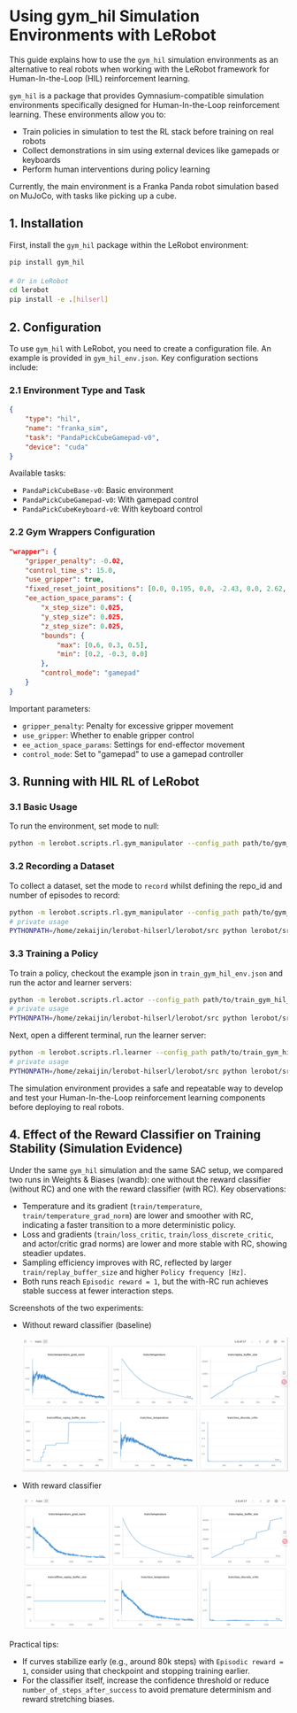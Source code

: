 # Using gym_hil Simulation Environments with LeRobot

This guide explains how to use the `gym_hil` simulation environments as an alternative to real robots when working with the LeRobot framework for Human-In-the-Loop (HIL) reinforcement learning.

`gym_hil` is a package that provides Gymnasium-compatible simulation environments specifically designed for Human-In-the-Loop reinforcement learning. These environments allow you to:

- Train policies in simulation to test the RL stack before training on real robots
- Collect demonstrations in sim using external devices like gamepads or keyboards
- Perform human interventions during policy learning

Currently, the main environment is a Franka Panda robot simulation based on MuJoCo, with tasks like picking up a cube.

## 1. Installation

First, install the `gym_hil` package within the LeRobot environment:

```bash
pip install gym_hil

# Or in LeRobot
cd lerobot
pip install -e .[hilserl]
```

## 2. Configuration

To use `gym_hil` with LeRobot, you need to create a configuration file. An example is provided in `gym_hil_env.json`. Key configuration sections include:

### 2.1 Environment Type and Task

```json
{
    "type": "hil",
    "name": "franka_sim",
    "task": "PandaPickCubeGamepad-v0",
    "device": "cuda"
}
```

Available tasks:
- `PandaPickCubeBase-v0`: Basic environment
- `PandaPickCubeGamepad-v0`: With gamepad control
- `PandaPickCubeKeyboard-v0`: With keyboard control

### 2.2 Gym Wrappers Configuration

```json
"wrapper": {
    "gripper_penalty": -0.02,
    "control_time_s": 15.0,
    "use_gripper": true,
    "fixed_reset_joint_positions": [0.0, 0.195, 0.0, -2.43, 0.0, 2.62, 0.785],
    "ee_action_space_params": {
        "x_step_size": 0.025,
        "y_step_size": 0.025,
        "z_step_size": 0.025,
        "bounds": {
            "max": [0.6, 0.3, 0.5],
            "min": [0.2, -0.3, 0.0]
        },
        "control_mode": "gamepad"
    }
}
```

Important parameters:
- `gripper_penalty`: Penalty for excessive gripper movement
- `use_gripper`: Whether to enable gripper control
- `ee_action_space_params`: Settings for end-effector movement
- `control_mode`: Set to "gamepad" to use a gamepad controller

## 3. Running with HIL RL of LeRobot

### 3.1 Basic Usage

To run the environment, set mode to null:

```bash
python -m lerobot.scripts.rl.gym_manipulator --config_path path/to/gym_hil_env.json
```

### 3.2 Recording a Dataset

To collect a dataset, set the mode to `record` whilst defining the repo_id and number of episodes to record:

```bash
python -m lerobot.scripts.rl.gym_manipulator --config_path path/to/gym_hil_env.json
# private usage
PYTHONPATH=/home/zekaijin/lerobot-hilserl/lerobot/src python lerobot/src/lerobot/scripts/rl/gym_manipulator.py --config_path configs/gym_hil_env.json
```

### 3.3 Training a Policy

To train a policy, checkout the example json in `train_gym_hil_env.json` and run the actor and learner servers:

```bash
python -m lerobot.scripts.rl.actor --config_path path/to/train_gym_hil_env.json
# private usage
PYTHONPATH=/home/zekaijin/lerobot-hilserl/lerobot/src python lerobot/src/lerobot/scripts/rl/actor.py --config_path configs/train_gym_hil_env.json
```

Next, open a different terminal, run the learner server:

```bash 
python -m lerobot.scripts.rl.learner --config_path path/to/train_gym_hil_env.json
# private usage
PYTHONPATH=/home/zekaijin/lerobot-hilserl/lerobot/src python lerobot/src/lerobot/scripts/rl/learner.py --config_path configs/train_gym_hil_env.json
```

The simulation environment provides a safe and repeatable way to develop and test your Human-In-the-Loop reinforcement learning components before deploying to real robots. 

## 4. Effect of the Reward Classifier on Training Stability (Simulation Evidence)

Under the same `gym_hil` simulation and the same SAC setup, we compared two runs in Weights & Biases (wandb): one without the reward classifier (without RC) and one with the reward classifier (with RC). Key observations:

- Temperature and its gradient (`train/temperature`, `train/temperature_grad_norm`) are lower and smoother with RC, indicating a faster transition to a more deterministic policy.
- Loss and gradients (`train/loss_critic`, `train/loss_discrete_critic`, and actor/critic grad norms) are lower and more stable with RC, showing steadier updates.
- Sampling efficiency improves with RC, reflected by larger `train/replay_buffer_size` and higher `Policy frequency [Hz]`.
- Both runs reach `Episodic reward = 1`, but the with-RC run achieves stable success at fewer interaction steps.

Screenshots of the two experiments:

- Without reward classifier (baseline)
  
  ![without reward classifier](../media/wanb_without_reward_classifier.png)

- With reward classifier

  ![with reward classifier](../media/wanb_with_reward_classifier.png)

Practical tips:

- If curves stabilize early (e.g., around 80k steps) with `Episodic reward = 1`, consider using that checkpoint and stopping training earlier.
- For the classifier itself, increase the confidence threshold or reduce `number_of_steps_after_success` to avoid premature determinism and reward stretching biases.